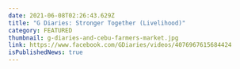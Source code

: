 ```yaml
---
date: 2021-06-08T02:26:43.629Z
title: "G Diaries: Stronger Together (Livelihood)"
category: FEATURED
thumbnail: g-diaries-and-cebu-farmers-market.jpg
link: https://www.facebook.com/GDiaries/videos/4076967615684424
isPublishedNews: true
---
```


